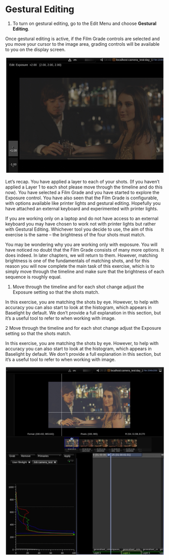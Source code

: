 # Gestural Editing

1. To turn on gestural editing, go to the Edit Menu and choose **Gestural Editing**.

Once gestural editing is active, if the Film Grade controls are selected and you move your cursor to the image area, grading controls will be available to you on the display screen.

![Image 30. Film Grade Exposure control active on the image area. Gestural Editing has been activated in the Edit menu.](../.gitbook/assets/2021-10-06-00.25.19.png)

Let’s recap. You have applied a layer to each of your shots. \(If you haven’t applied a Layer 1 to each shot please move through the timeline and do this now\). You have selected a Film Grade and you have started to explore the Exposure control. You have also seen that the Film Grade is configurable, with options available like printer lights and gestural editing. Hopefully you have attached an external keyboard and experimented with printer lights.

If you are working only on a laptop and do not have access to an external keyboard you may have chosen to work not with printer lights but rather with Gestural Editing. Whichever tool you decide to use, the aim of this exercise is the same – the brightness of the four shots must match.

You may be wondering why you are working only with exposure. You will have noticed no doubt that the Film Grade consists of many more options. It does indeed. In later chapters, we will return to them. However, matching brightness is one of the fundamentals of matching shots, and for this reason you will now complete the main task of this exercise, which is to simply move through the timeline and make sure that the brightness of each sequence is roughly equal.

1. Move through the timeline and for each shot change adjust the Exposure setting so that the shots match.

In this exercise, you are matching the shots by eye. However, to help with accuracy you can also start to look at the histogram, which appears in Baselight by default. We don’t provide a full explanation in this section, but it’s a useful tool to refer to when working with image.

2 Move through the timeline and for each shot change adjust the Exposure setting so that the shots match.

In this exercise, you are matching the shots by eye. However, to help with accuracy you can also start to look at the histogram, which appears in Baselight by default. We don’t provide a full explanation in this section, but it’s a useful tool to refer to when working with image.

![Image 31. Histogram adjacent to the timeline.](../.gitbook/assets/2021-10-06-00.27.20.png)

